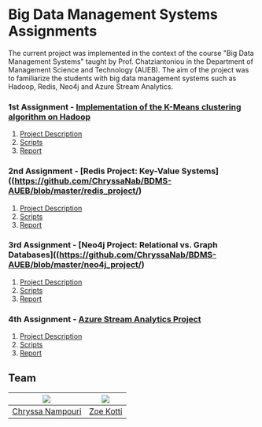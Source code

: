 # Big Data Management Systems Assignments

The current project was implemented in the context of the course "Big Data Management Systems" taught by Prof. Chatziantoniou in the 
Department of Management Science and Technology (AUEB). The aim of the project was to familiarize the students with big data 
management systems such as Hadoop, Redis, Neo4j and Azure Stream Analytics.


### 1st Assignment - [Implementation of the K-Means clustering algorithm on Hadoop](https://github.com/ChryssaNab/BDMS-AUEB/blob/master/kmeans_mapreduce/)
1. [Project Description](https://github.com/ChryssaNab/BDMS-AUEB/blob/master/kmeans_mapreduce/Proj1_Hadoop_Description.pdf)
2. [Scripts](https://github.com/ChryssaNab/BDMS-AUEB/tree/master/kmeans_mapreduce/src)
3. [Report](https://github.com/ChryssaNab/BDMS-AUEB/blob/master/kmeans_mapreduce/Report/hadoop-report.pdf)

### 2nd Assignment - [Redis Project: Key-Value Systems]((https://github.com/ChryssaNab/BDMS-AUEB/blob/master/redis_project/)
1. [Project Description](https://github.com/ChryssaNab/BDMS-AUEB/blob/master/redis_project/Proj2_Redis_Description.pdf)
2. [Scripts](https://github.com/ChryssaNab/BDMS-AUEB/tree/master/redis_project/src)
3. [Report](https://github.com/ChryssaNab/BDMS-AUEB/blob/master/redis_project/report/redis-report.pdf)


### 3rd Assignment - [Neo4j Project: Relational vs. Graph Databases]((https://github.com/ChryssaNab/BDMS-AUEB/blob/master/neo4j_project/)
1. [Project Description](https://github.com/ChryssaNab/BDMS-AUEB/blob/master/neo4j_project/Proj3_Neo4j_Description.pdf)
2. [Scripts](https://github.com/ChryssaNab/BDMS-AUEB/tree/master/neo4j_project/src)
3. [Report](https://github.com/ChryssaNab/BDMS-AUEB/blob/master/neo4j_project/report/neo4j-report.pdf)

### 4th Assignment - [Azure Stream Analytics Project](https://github.com/ChryssaNab/BDMS-AUEB/blob/master/streamAnalytics_project/)
1. [Project Description](https://github.com/ChryssaNab/BDMS-AUEB/blob/master/streamAnalytics_project/Proj4_Stream_Analytics.pdf)
2. [Scripts](https://github.com/ChryssaNab/BDMS-AUEB/tree/master/streamAnalytics_project/src)
3. [Report](https://github.com/ChryssaNab/BDMS-AUEB/blob/master/streamAnalytics_project/report/AzureReport.pdf)

## Team

 [![](https://github.com/ChryssaNab.png?size=160)](https://github.com/ChryssaNab) | [![](https://github.com/zkotti.png?size=160)](https://github.com/zkotti)
:-------------------------:|:-------------------------: 
   [Chryssa Nampouri](https://github.com/ChryssaNab)       |  [Zoe Kotti](https://github.com/zkotti)     
